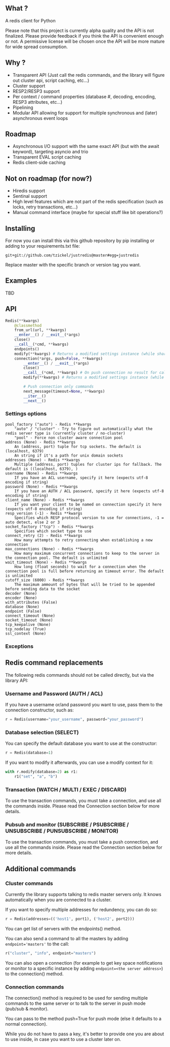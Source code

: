 ## What ?

A redis client for Python

Please note that this project is currently alpha quality and the API is not finalized. Please provide feedback if you think the API is convenient enough or not. A permissive license will be chosen once the API will be more mature for wide spread consumption.

## Why ?

- Transparent API (Just call the redis commands, and the library will figure out cluster api, script caching, etc...)
- Cluster support
- RESP2/RESP3 support
- Per context / command properties (database #, decoding, encoding, RESP3 attributes, etc...)
- Pipelining
- Modular API allowing for support for multiple synchronous and (later) asynchronous event loops

## Roadmap

- Asynchronous I/O support with the same exact API (but with the await keyword), targeting asyncio and trio
- Transparent EVAL script caching
- Redis client-side caching

## Not on roadmap (for now?)

- Hiredis support
- Sentinal support
- High level features which are not part of the redis specification (such as locks, retry transactions, etc...)
- Manual command interface (maybe for special stuff like bit operations?)

## Installing

For now you can install this via this github repository by pip installing or adding to your requirements.txt file:

```
git+git://github.com/tzickel/justredis@master#egg=justredis
```

Replace master with the specific branch or version tag you want.

## Examples

TBD

## API

```python
Redis(**kwargs)
    @classmethod
    from_url(url, **kwargs)
    __enter__() / __exit__(*args)
    close()
    __call__(*cmd, **kwargs)
    endpoints()
    modify(**kwargs) # Returns a modified settings instance (while sharing the pool)
    connection(*args, push=False, **kwargs)
        __enter__() / __exit__(*args)
        close()
        __call__(*cmd, **kwargs) # On push connection no result for calls
        modify(**kwargs) # Returns a modified settings instance (while sharing the connection)

        # Push connection only commands
        next_message(timeout=None, **kwargs)
        __iter__()
        __next__()
```

### Settings options

```
pool_factory ("auto") - Redis **kwargs
    "auto" / "cluster" - Try to figure out automatically what the redis server type is (currently cluster / no-cluster)
    "pool" - Force non cluster aware connection pool
address (None) - Redis **kwargs
    An (address, port) tuple for tcp sockets. The default is (localhost, 6379)
    An string if it's a path for unix domain sockets
addresses (None) - Redis **kwargs
    Multiple (address, port) tuples for cluster ips for fallback. The default is ((localhost, 6379), )
username (None) - Redis **kwargs
    If you have an ACL username, specify it here (expects utf-8 encoding if string)
password (None) - Redis **kwargs
    If you have an AUTH / ACL password, specify it here (expects utf-8 encoding if string)
client_name (None) - Redis **kwargs
    If you want your client to be named on connection specify it here (expects utf-8 encoding if string)
resp_version (-1) - Redis **kwargs
    Specifies which RESP protocol version to use for connections, -1 = auto detect, else 2 or 3
socket_factory ("tcp") - Redis **kwargs
    Specifies which socket type to use
connect_retry (2) - Redis **kwargs
    How many attempts to retry connecting when establishing a new connection
max_connections (None) - Redis **kwargs
    How many maximum concurrent connections to keep to the server in the connection pool. The default is unlimited
wait_timeout (None) - Redis **kwargs
    How long (float seconds) to wait for a connection when the connection pool is full before returning an timeout error. The default is unlimited
cutoff_size (6000) - Redis **kwargs
    The maximum ammount of bytes that will be tried to be appended before sending data to the socket
decoder (None)
encoder (None)
with_attributes (False)
database (None)
endpoint (False)
connect_timeout (None)
socket_timeout (None)
tcp_keepalive (None)
tcp_nodelay (True)
ssl_context (None)
```

### Exceptions

## Redis command replacements

The following redis commands should not be called directly, but via the library API:

### Username and Password (AUTH / ACL)

If you have a username or/and password you want to use, pass them to the connection constructor, such as:

```python
r = Redis(username="your_username", password="your_password")
```

### Database selection (SELECT)

You can specify the default database you want to use at the constructor:

```python
r = Redis(database=1)
```

If you want to modify it afterwards, you can use a modify context for it:

```python
with r.modify(database=2) as r1:
    r1("set", "a", "b")
```

### Transaction (WATCH / MULTI / EXEC / DISCARD)

To use the transaction commands, you must take a connection, and use all the commands inside. Please read the Connection section below for more details.

### Pubsub and monitor (SUBSCRIBE / PSUBSCRIBE / UNSUBSCRIBE / PUNSUBSCRIBE / MONITOR)

To use the transaction commands, you must take a push connection, and use all the commands inside. Please read the Connection section below for more details.

## Additional commands

### Cluster commands

Currently the library supports talking to redis master servers only. It knows automatically when you are connected to a cluster.

If you want to specify multiple addresses for redundency, you can do so:

```python
r = Redis(addresses=(('host1', port1), ('host2', port2)))
```

You can get list of servers with the endpoints() method.

You can also send a command to all the masters by adding ```endpoint='masters'``` to the call:

```python
r("cluster", "info", endpoint="masters")
```

You can also open a connection (for example to get key space notifications or monitor to a specific instance by adding ```endpoint=<the server address>```) to the connection() method.

### Connection commands

The connection() method is required to be used for sending multiple commands to the same server or to talk to the server in push mode (pub/sub & monitor).

You can pass to the method push=True for push mode (else it defaults to a normal connection).

While you do not have to pass a key, it's better to provide one you are about to use inside, in case you want to use a cluster later on.
